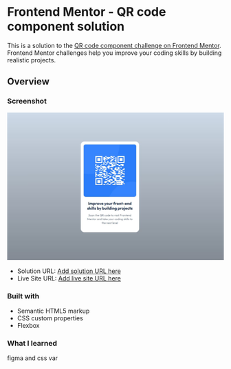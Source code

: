 # Frontend Mentor - QR code component solution

This is a solution to the [QR code component challenge on Frontend Mentor](https://www.frontendmentor.io/challenges/qr-code-component-iux_sIO_H). Frontend Mentor challenges help you improve your coding skills by building realistic projects. 

## Overview

### Screenshot
![alt text](screenshot.JPG)


- Solution URL: [Add solution URL here](https://github.com/AnnaRodi/qr-code-component-main)
- Live Site URL: [Add live site URL here](https://annarodi.github.io/qr-code-component-main/)


### Built with

- Semantic HTML5 markup
- CSS custom properties
- Flexbox
### What I learned
figma and css var